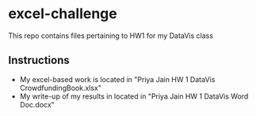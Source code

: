 # excel-challenge
This repo contains files pertaining to HW1 for my DataVis class

## Instructions
- My excel-based work is located in "Priya Jain HW 1 DataVis CrowdfundingBook.xlsx"
- My write-up of my results in located in "Priya Jain HW 1 DataVis Word Doc.docx"
